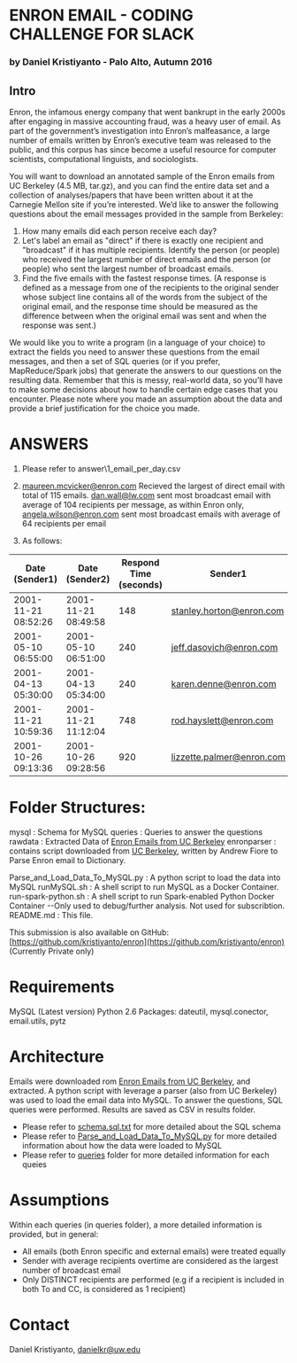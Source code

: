 # ENRON EMAIL - CODING CHALLENGE FOR SLACK
### by Daniel Kristiyanto - Palo Alto, Autumn 2016

## Intro
Enron, the infamous energy company that went bankrupt in the early 2000s after engaging in massive accounting fraud, was a heavy user of email. As part of the government’s investigation into Enron’s malfeasance, a large number of emails written by Enron’s executive team was released to the public, and this corpus has since become a useful resource for computer scientists, computational linguists, and sociologists.

You will want to download an annotated sample of the Enron emails from UC Berkeley (4.5 MB, tar.gz), and you can find the entire data set and a collection of analyses/papers that have been written about it at the Carnegie Mellon site if you’re interested. We’d like to answer the following questions about the email messages provided in the sample from Berkeley:

1. How many emails did each person receive each day?
2. Let's label an email as "direct" if there is exactly one recipient and "broadcast" if it has multiple recipients. Identify the person (or people) who received the largest number of direct emails and the person (or people) who sent the largest number of broadcast emails.
3. Find the five emails with the fastest response times. (A response is defined as a message from one of the recipients to the original sender whose subject line contains all of the words from the subject of the original email, and the response time should be measured as the difference between when the original email was sent and when the response was sent.)

We would like you to write a program (in a language of your choice) to extract the fields you need to answer these questions from the email messages, and then a set of SQL queries (or if you prefer, MapReduce/Spark jobs) that generate the answers to our questions on the resulting data. Remember that this is messy, real-world data, so you’ll have to make some decisions about how to handle certain edge cases that you encounter. Please note where you made an assumption about the data and provide a brief justification for the choice you made.


# ANSWERS
1.  Please refer to answer\1_email_per_day.csv
2.  maureen.mcvicker@enron.com Recieved the largest of direct email with total of 115 emails.
    dan.wall@lw.com sent most broadcast email with average of 104 recipients per message, as within Enron only, angela.wilson@enron.com sent most broadcast emails with average of 64 recipients per email

3. As follows:


| Date (Sender1)      | Date (Sender2)      | Respond Time (seconds) | Sender1                   | Sender2                     |
|---------------------|---------------------|------------------------|---------------------------|-----------------------------|
| 2001-11-21 08:52:26 | 2001-11-21 08:49:58 |                    148 | stanley.horton@enron.com  | rod.hayslett@enron.com      |
| 2001-05-10 06:55:00 | 2001-05-10 06:51:00 |                    240 | jeff.dasovich@enron.com   | paul.kaufman@enron.com      |
| 2001-04-13 05:30:00 | 2001-04-13 05:34:00 |                    240 | karen.denne@enron.com     | jeff.dasovich@enron.com     |
| 2001-11-21 10:59:36 | 2001-11-21 11:12:04 |                    748 | rod.hayslett@enron.com    | morris.brassfield@enron.com |
| 2001-10-26 09:13:36 | 2001-10-26 09:28:56 |                    920 | lizzette.palmer@enron.com | michelle.cash@enron.com     |


# Folder Structures:
mysql               : Schema for MySQL
queries             : Queries to answer the questions
rawdata             : Extracted Data of [Enron Emails from UC Berkeley](http://bailando.sims.berkeley.edu/enron/enron_with_categories.tar.gz)
enronparser         : contains script downloaded from [UC Berkeley](http://courses.ischool.berkeley.edu/i290-2/f04/assignments/enronEmail.py), written by Andrew Fiore to Parse Enron email to Dictionary.

Parse_and_Load_Data_To_MySQL.py : A python script to load the data into MySQL
runMySQL.sh         : A shell script to run MySQL as a Docker Container. 
run-spark-python.sh : A shell script to run Spark-enabled Python Docker Container --Only used to debug/further analysis. Not used for subscribtion.
README.md           : This file.

This submission is also available on GitHub: [https://github.com/kristiyanto/enron](https://github.com/kristiyanto/enron) (Currently Private only)

# Requirements
MySQL (Latest version)
Python 2.6
    Packages: dateutil, mysql.conector, email.utils, pytz

# Architecture
Emails were downloaded rom [Enron Emails from UC Berkeley](http://bailando.sims.berkeley.edu/enron/enron_with_categories.tar.gz), and extracted. A python script with leverage a parser (also from UC Berkeley) was used to load the email data into MySQL. 
To answer the questions, SQL queries were performed. Results are saved as CSV in results folder.

- Please refer to [schema.sql.txt](mysql/schema.sql.txt) for more detailed about the SQL schema
- Please refer to [Parse_and_Load_Data_To_MySQL.py](Parse_and_Load_Data_To_MySQL.py) for more detailed information about how the data were loaded to MySQL
- Please refer to [queries](queries) folder for more detailed information for each queies


# Assumptions
Within each queries (in queries folder), a more detailed information is provided, but in general:
- All emails (both Enron specific and external emails) were treated equally
- Sender with average recipients overtime are considered as the largest number of broadcast email
- Only DISTINCT recipients are performed (e.g if a recipient is included in both To and CC, is considered as 1 recipient)


# Contact 
Daniel Kristiyanto, danielkr@uw.edu

